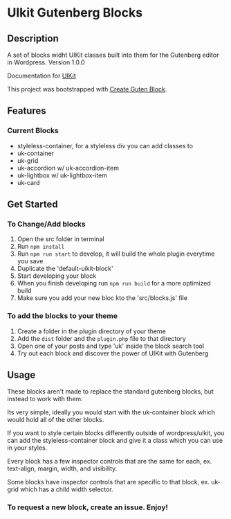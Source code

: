 

# UIkit Gutenberg Blocks

## Description
A set of blocks widht UIKit classes built into them for the Gutenberg editor in Wordpress. Version 1.0.0

Documentation for [UIKit](https://getuikit.com/docs/introduction)

This project was bootstrapped with [Create Guten Block](https://github.com/ahmadawais/create-guten-block).

## Features
### Current Blocks
- styleless-container, for a styleless div you can add classes to
- uk-container
- uk-grid
- uk-accordion w/ uk-accordion-item
- uk-lightbox w/ uk-lightbox-item
- uk-card

## Get Started

### To Change/Add blocks
1. Open the src folder in terminal
2. Run `npm install`
3. Run `npm run start` to develop, it will build the whole plugin everytime you save
4. Duplicate the 'default-uikit-block'
5. Start developing your block
5. When you finish developing run `npm run build` for a more optimized build
6. Make sure you add your new bloc kto the 'src/blocks.js' file

### To add the blocks to your theme
1. Create a folder in the plugin directory of your theme
2. Add the `dist` folder and the `plugin.php` file to that directory
3. Open one of your posts and type 'uk' inside the block search tool
4. Try out each block and discover the power of UIKit with Gutenberg

## Usage
These blocks aren't made to replace the standard gutenberg blocks, but instead to work with them.

Its very simple, ideally you would start with the uk-container block which would hold all of the other blocks.

If you want to style certain blocks differently outside of wordpress/uikit, you can add the styleless-container block and give it a class which you can use in your styles.

Every block has a few inspector controls that are the same for each, ex. text-align, margin, width, and visibility.

Some blocks have inspector controls that are specific to that block, ex. uk-grid which has a child width selector.


### To request a new block, create an issue. Enjoy!





<!-- Visibility: hidden@ s m l xl
width: uk-width- X of X
Margin: none, small, medium, large, Xlarge, auto
text alignment: right, center, left, justify

put all the common things into one file and share that file with every block -->